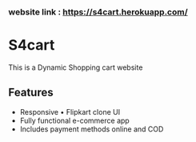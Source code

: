 ### website link : https://s4cart.herokuapp.com/

# S4cart
This is a Dynamic Shopping cart website <br>
## Features
* Responsive
• Flipkart clone UI
* Fully functional e-commerce app
* Includes payment methods online and COD

  
